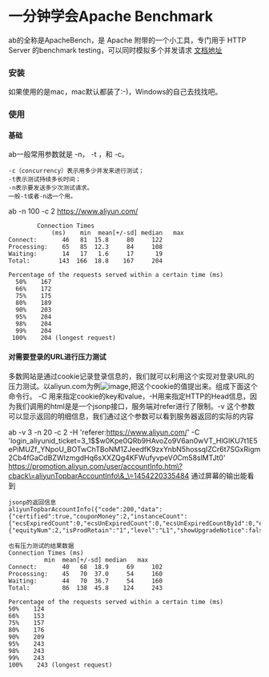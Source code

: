 # 一分钟学会Apache Benchmark

ab的全称是ApacheBench，是 Apache 附带的一个小工具，专门用于 HTTP Server 的benchmark testing，可以同时模拟多个并发请求
[文档地址]("https://httpd.apache.org/docs/2.2/programs/ab.html")

### 安装
如果使用的是mac，mac默认都装了:-)，Windows的自己去找找吧。

### 使用
#### 基础
ab一般常用参数就是 -n， -t ，和 -c。

	-c（concurrency）表示用多少并发来进行测试；
	-t表示测试持续多长时间；
	-n表示要发送多少次测试请求。
	一般-t或者-n选一个用。


ab  -n 100 -c 2 https://www.aliyun.com/

			Connection Times 
				(ms) 	min  mean[+/-sd] median   max
	Connect:       46   81  15.8     80     122
	Processing:    65   85  12.3     84     108
	Waiting:       14   17   1.6     17      19
	Total:        143  166  18.8    167     204

	Percentage of the requests served within a certain time (ms)
	  50%    167
	  66%    172
	  75%    175
	  80%    189
	  90%    203
	  95%    204
	  98%    204
	  99%    204
	 100%    204 (longest request)
	 

#### 对需要登录的URL进行压力测试

多数网站是通过cookie记录登录信息的，我们就可以利用这个实现对登录URL的压力测试。以aliyun.com为例![image](http://blogimages.oss-cn-hangzhou.aliyuncs.com/login-ticket.png),把这个cookie的值提出来。组成下面这个命令行。 -C 用来指定cookie的key和value，-H用来指定HTTP的Head信息，因为我们调用的html是是一个jsonp接口，服务端对refer进行了限制。-v 这个参数可以显示返回的明细信息，我们通过这个参数可以看到服务器返回的实际的内容

 ab  -v 3  -n  20 -c 2 -H  'referer:https://www.aliyun.com/' -C  'login_aliyunid_ticket=3_1$$w0Kpe0QRb9HAvoZo9V6an0wVT_HlGIKU7t1E5ePiMUZf_YNpoU_BOTwChTBoNM1ZJeedfK9zxYnbN5hossqIZCr6t7SGxRigm2Cb4fGaCdBZWIzmgdHq6sXXZQg4KFWufyvpeV*0*Cm58slMTJt0' https://promotion.aliyun.com/user/accountInfo.htm\?cback\=aliyunTopbarAccountInfo\&_\=1454220335484
通过屏幕的输出能看到
	
	jsonp的返回信息
	aliyunTopbarAccountInfo({"code":200,"data":{"certified":true,"couponMoney":2,"instanceCount":{"ecsExpiredCount":0,"ecsUnExpiredCount":0,"ecsUnExpiredCountBy1d":0,"ecsUnExpiredCountBy7d":0,"rdsExpiredCount":0,"rdsUnExpiredCountBy1d":0,"rdsUnExpiredCountBy7d":0},"messageCount":37,"prepayMoney":0.00,"unpaidOrderCount":0,"userLevel":{"equityNum":2,"isProdRetain":"1","level":"L1","showUpgradeNotice":false}},"msg":""});
	
	也有压力测试的结果数据
	Connection Times (ms)
              min  mean[+/-sd] median   max
	Connect:       40   68  18.9     69     102
	Processing:    45   70  37.0     54     160
	Waiting:       44   70  36.7     54     160
	Total:         86  138  45.8    124     243

	Percentage of the requests served within a certain time (ms)
  	50%    124
  	66%    153
  	75%    157
  	80%    176
  	90%    209
  	95%    243
  	98%    243
  	99%    243
 	100%    243 (longest request)

